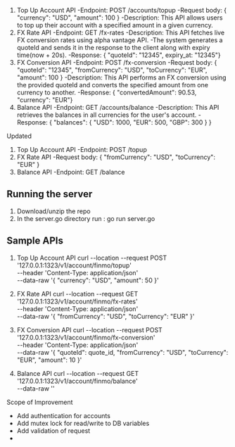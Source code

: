 1. Top Up Account API
    -Endpoint: POST /accounts/topup
    -Request body: { "currency": "USD", "amount": 100 }
    -Description: This API allows users to top up their account with a specified amount in a given currency.
2. FX Rate API
    -Endpoint: GET /fx-rates
    -Description: This API fetches live FX conversion rates using alpha vantage API.
    -The system generates a quoteId and sends it in the response to the client along with expiry time(now + 20s).
    -Response: { "quoteId": "12345", expiry_at: "12345"}
3. FX Conversion API
    -Endpoint: POST /fx-conversion
    -Request body: { "quoteId": "12345", "fromCurrency": "USD", "toCurrency": "EUR", "amount": 100 }
    -Description: This API performs an FX conversion using the provided quoteId and converts the specified amount from one currency to another.
    -Response: { "convertedAmount": 90.53, "currency": "EUR"}
4. Balance API
    -Endpoint: GET /accounts/balance
    -Description: This API retrieves the balances in all currencies for the user's account.
    -Response: { "balances": { "USD": 1000, "EUR": 500, "GBP": 300 } }


Updated
1. Top Up Account API
    -Endpoint: POST /topup
2. FX Rate API
    -Request body: { "fromCurrency": "USD", "toCurrency": "EUR" }
4. Balance API
    -Endpoint: GET /balance

## Running the server
1. Download/unzip the repo
2. In the server.go directory run : go run server.go


## Sample APIs

1. Top Up Account API
curl --location --request POST '127.0.0.1:1323/v1/account/finmo/topup' \
--header 'Content-Type: application/json' \
--data-raw '{ "currency": "USD", "amount": 50 }'

2. FX Rate API
curl --location --request GET '127.0.0.1:1323/v1/account/finmo/fx-rates' \
--header 'Content-Type: application/json' \
--data-raw '{
    "fromCurrency": "USD",
    "toCurrency": "EUR"
}'

3. FX Conversion API
curl --location --request POST '127.0.0.1:1323/v1/account/finmo/fx-conversion' \
--header 'Content-Type: application/json' \
--data-raw '{
    "quoteId": quote_id,
    "fromCurrency": "USD",
    "toCurrency": "EUR",
    "amount": 10
}'

4. Balance API
curl --location --request GET '127.0.0.1:1323/v1/account/finmo/balance' \
--data-raw ''


Scope of Improvement
- Add authentication for accounts
- Add mutex lock for read/write to DB variables
- Add validation of request
- 